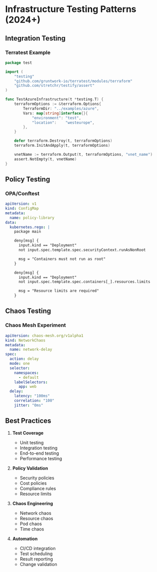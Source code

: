 # Infrastructure Testing Patterns (2024+)

## Integration Testing

### Terratest Example
```go
package test

import (
    "testing"
    "github.com/gruntwork-io/terratest/modules/terraform"
    "github.com/stretchr/testify/assert"
)

func TestAzureInfrastructure(t *testing.T) {
    terraformOptions := &terraform.Options{
        TerraformDir: "../examples/azure",
        Vars: map[string]interface{}{
            "environment": "test",
            "location":    "westeurope",
        },
    }

    defer terraform.Destroy(t, terraformOptions)
    terraform.InitAndApply(t, terraformOptions)

    vnetName := terraform.Output(t, terraformOptions, "vnet_name")
    assert.NotEmpty(t, vnetName)
}
```

## Policy Testing

### OPA/Conftest
```yaml
apiVersion: v1
kind: ConfigMap
metadata:
  name: policy-library
data:
  kubernetes.rego: |
    package main

    deny[msg] {
      input.kind == "Deployment"
      not input.spec.template.spec.securityContext.runAsNonRoot

      msg = "Containers must not run as root"
    }

    deny[msg] {
      input.kind == "Deployment"
      not input.spec.template.spec.containers[_].resources.limits

      msg = "Resource limits are required"
    }
```

## Chaos Testing

### Chaos Mesh Experiment
```yaml
apiVersion: chaos-mesh.org/v1alpha1
kind: NetworkChaos
metadata:
  name: network-delay
spec:
  action: delay
  mode: one
  selector:
    namespaces:
      - default
    labelSelectors:
      app: web
  delay:
    latency: "100ms"
    correlation: "100"
    jitter: "0ms"
```

## Best Practices

1. **Test Coverage**
   - Unit testing
   - Integration testing
   - End-to-end testing
   - Performance testing

2. **Policy Validation**
   - Security policies
   - Cost policies
   - Compliance rules
   - Resource limits

3. **Chaos Engineering**
   - Network chaos
   - Resource chaos
   - Pod chaos
   - Time chaos

4. **Automation**
   - CI/CD integration
   - Test scheduling
   - Result reporting
   - Change validation